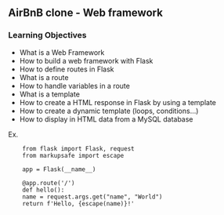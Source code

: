 ## AirBnB clone - Web framework
### Learning Objectives
* What is a Web Framework
* How to build a web framework with Flask
* How to define routes in Flask
* What is a route
* How to handle variables in a route
* What is a template
* How to create a HTML response in Flask by using a template
* How to create a dynamic template (loops, conditions…)
* How to display in HTML data from a MySQL database


Ex.

        from flask import Flask, request
        from markupsafe import escape

        app = Flask(__name__)

        @app.route('/')
        def hello():
        name = request.args.get("name", "World")
        return f'Hello, {escape(name)}!'